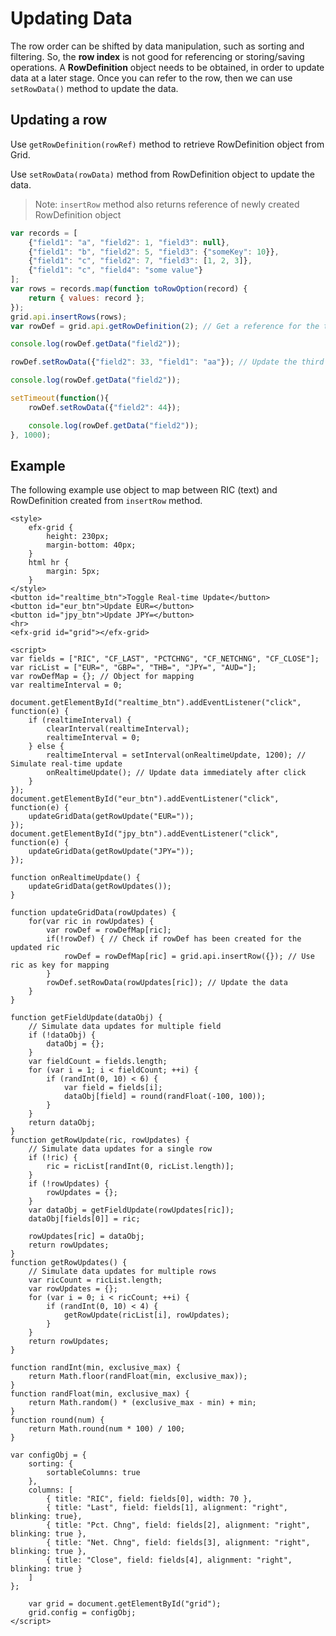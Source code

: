 # Updating Data

The row order can be shifted by data manipulation, such as sorting and filtering. So, the **row index** is not good for referencing or storing/saving operations. A **RowDefinition** object needs to be obtained, in order to update data at a later stage. Once you can refer to the row, then we can use `setRowData()` method to update the data. 

## Updating a row

Use `getRowDefinition(rowRef)` method to retrieve RowDefinition object from Grid.

Use `setRowData(rowData)` method from RowDefinition object to update the data.

> Note: `insertRow` method also returns reference of newly created RowDefinition object

```js
var records = [
	{"field1": "a", "field2": 1, "field3": null},
	{"field1": "b", "field2": 5, "field3": {"someKey": 10}},
	{"field1": "c", "field2": 7, "field3": [1, 2, 3]},
	{"field1": "c", "field4": "some value"}
];
var rows = records.map(function toRowOption(record) {
	return { values: record };
});
grid.api.insertRows(rows);
var rowDef = grid.api.getRowDefinition(2); // Get a reference for the third row

console.log(rowDef.getData("field2"));

rowDef.setRowData({"field2": 33, "field1": "aa"}); // Update the third row

console.log(rowDef.getData("field2"));

setTimeout(function(){
	rowDef.setRowData({"field2": 44});

	console.log(rowDef.getData("field2"));
}, 1000);
```

## Example

The following example use object to map between RIC (text) and RowDefinition created from `insertRow` method.

```live
<style>
	efx-grid {
		height: 230px;
		margin-bottom: 40px;
	}
	html hr {
		margin: 5px;
	}
</style>
<button id="realtime_btn">Toggle Real-time Update</button>
<button id="eur_btn">Update EUR=</button>
<button id="jpy_btn">Update JPY=</button>
<hr>
<efx-grid id="grid"></efx-grid>

<script>
var fields = ["RIC", "CF_LAST", "PCTCHNG", "CF_NETCHNG", "CF_CLOSE"];
var ricList = ["EUR=", "GBP=", "THB=", "JPY=", "AUD="];
var rowDefMap = {}; // Object for mapping
var realtimeInterval = 0;

document.getElementById("realtime_btn").addEventListener("click", function(e) {
	if (realtimeInterval) {
		clearInterval(realtimeInterval);
		realtimeInterval = 0;
	} else {
		realtimeInterval = setInterval(onRealtimeUpdate, 1200); // Simulate real-time update
		onRealtimeUpdate(); // Update data immediately after click
	}
});
document.getElementById("eur_btn").addEventListener("click", function(e) {
	updateGridData(getRowUpdate("EUR="));
});
document.getElementById("jpy_btn").addEventListener("click", function(e) {
	updateGridData(getRowUpdate("JPY="));
});

function onRealtimeUpdate() {
	updateGridData(getRowUpdates());
}

function updateGridData(rowUpdates) {
	for(var ric in rowUpdates) {
		var rowDef = rowDefMap[ric];
		if(!rowDef) { // Check if rowDef has been created for the updated ric 
			rowDef = rowDefMap[ric] = grid.api.insertRow({}); // Use ric as key for mapping
		}
		rowDef.setRowData(rowUpdates[ric]); // Update the data
	}
}

function getFieldUpdate(dataObj) {
	// Simulate data updates for multiple field
	if (!dataObj) {
		dataObj = {};
	}
	var fieldCount = fields.length;
	for (var i = 1; i < fieldCount; ++i) {
		if (randInt(0, 10) < 6) {
			var field = fields[i];
			dataObj[field] = round(randFloat(-100, 100));
		}
	}
	return dataObj;
}
function getRowUpdate(ric, rowUpdates) {
	// Simulate data updates for a single row
	if (!ric) {
		ric = ricList[randInt(0, ricList.length)];
	}
	if (!rowUpdates) {
		rowUpdates = {};
	}
	var dataObj = getFieldUpdate(rowUpdates[ric]);
	dataObj[fields[0]] = ric;

	rowUpdates[ric] = dataObj;
	return rowUpdates;
}
function getRowUpdates() {
	// Simulate data updates for multiple rows
	var ricCount = ricList.length;
	var rowUpdates = {};
	for (var i = 0; i < ricCount; ++i) {
		if (randInt(0, 10) < 4) {
			getRowUpdate(ricList[i], rowUpdates);
		}
	}
	return rowUpdates;
}

function randInt(min, exclusive_max) {
	return Math.floor(randFloat(min, exclusive_max));
}
function randFloat(min, exclusive_max) {
	return Math.random() * (exclusive_max - min) + min;
}
function round(num) {
	return Math.round(num * 100) / 100;
}

var configObj = {
	sorting: {
		sortableColumns: true
	},
	columns: [
		{ title: "RIC", field: fields[0], width: 70 },
		{ title: "Last", field: fields[1], alignment: "right", blinking: true},
		{ title: "Pct. Chng", field: fields[2], alignment: "right", blinking: true },
		{ title: "Net. Chng", field: fields[3], alignment: "right", blinking: true },
		{ title: "Close", field: fields[4], alignment: "right", blinking: true }
	]
};

	var grid = document.getElementById("grid");
	grid.config = configObj;
</script>
```
